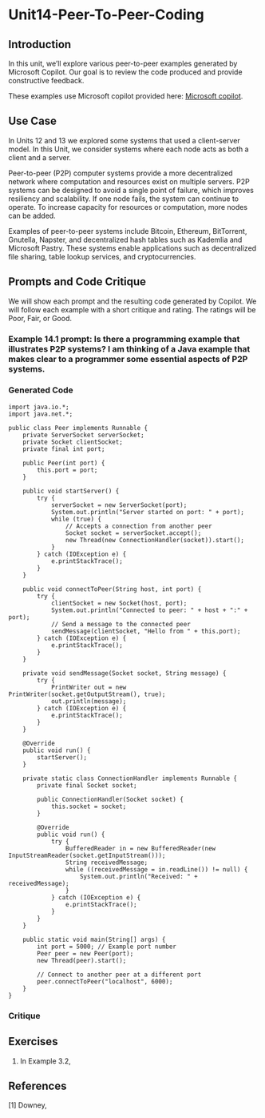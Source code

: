# Unit14-Peer-To-Peer-Coding
## Introduction

In this unit, we’ll explore various peer-to-peer examples generated by Microsoft Copilot. Our goal is to review the code produced and provide constructive feedback.

These examples use Microsoft copilot provided here: [Microsoft copilot](https://copilot.microsoft.com/).

## Use Case
In Units 12 and 13 we explored some systems that used a client-server model. In this Unit, we consider systems where each node acts as both a client and a server.

Peer-to-peer (P2P) computer systems provide a more decentralized network where computation and resources exist on multiple servers. P2P systems can be designed to avoid a single point of failure, which improves resiliency and scalability. If one node fails, the system can continue to operate. To increase capacity for resources or computation, more nodes can be added.

Examples of peer-to-peer systems include Bitcoin, Ethereum, BitTorrent, Gnutella, Napster, and decentralized hash tables such as Kademlia and Microsoft Pastry. These systems enable applications such as decentralized file sharing, table lookup services, and cryptocurrencies.

## Prompts and Code Critique

We will show each prompt and the resulting code generated by Copilot. We will follow each example with a short critique and rating. The ratings will be Poor, Fair, or Good.

### Example 14.1 prompt: Is there a programming example that illustrates P2P systems? I am thinking of a Java example that makes clear to a programmer some essential aspects of P2P systems.

### Generated Code
```
import java.io.*;
import java.net.*;

public class Peer implements Runnable {
    private ServerSocket serverSocket;
    private Socket clientSocket;
    private final int port;

    public Peer(int port) {
        this.port = port;
    }

    public void startServer() {
        try {
            serverSocket = new ServerSocket(port);
            System.out.println("Server started on port: " + port);
            while (true) {
                // Accepts a connection from another peer
                Socket socket = serverSocket.accept();
                new Thread(new ConnectionHandler(socket)).start();
            }
        } catch (IOException e) {
            e.printStackTrace();
        }
    }

    public void connectToPeer(String host, int port) {
        try {
            clientSocket = new Socket(host, port);
            System.out.println("Connected to peer: " + host + ":" + port);
            // Send a message to the connected peer
            sendMessage(clientSocket, "Hello from " + this.port);
        } catch (IOException e) {
            e.printStackTrace();
        }
    }

    private void sendMessage(Socket socket, String message) {
        try {
            PrintWriter out = new PrintWriter(socket.getOutputStream(), true);
            out.println(message);
        } catch (IOException e) {
            e.printStackTrace();
        }
    }

    @Override
    public void run() {
        startServer();
    }

    private static class ConnectionHandler implements Runnable {
        private final Socket socket;

        public ConnectionHandler(Socket socket) {
            this.socket = socket;
        }

        @Override
        public void run() {
            try {
                BufferedReader in = new BufferedReader(new InputStreamReader(socket.getInputStream()));
                String receivedMessage;
                while ((receivedMessage = in.readLine()) != null) {
                    System.out.println("Received: " + receivedMessage);
                }
            } catch (IOException e) {
                e.printStackTrace();
            }
        }
    }

    public static void main(String[] args) {
        int port = 5000; // Example port number
        Peer peer = new Peer(port);
        new Thread(peer).start();

        // Connect to another peer at a different port
        peer.connectToPeer("localhost", 6000);
    }
}

```
### Critique




## Exercises
1. In Example 3.2,

## References
[1] Downey,
